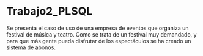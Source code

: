 # Trabajo2_PLSQL
Se presenta el caso de uso de una empresa de eventos que organiza un festival de música y teatro. Como se  trata de un festival muy demandado, y para que más gente pueda disfrutar de los espectáculos se ha creado  un sistema de abonos.
